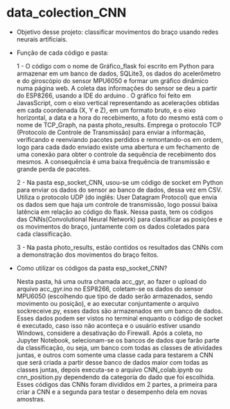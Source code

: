 # data_colection_CNN

* Objetivo desse projeto: classificar movimentos do braço usando redes neurais artificiais.

* Função de cada código e pasta:

    1 - O código com o nome de Gráfico_flask foi escrito em Python para armazenar em um banco de dados, SQLite3, os dados do acelerômetro e do giroscópio do sensor MPU6050 e formar um gráfico dinâmico numa página web. A coleta das informações do sensor se deu a partir do ESP8266, usando a IDE do arduino . O gráfico foi feito em JavasScript, com o eixo vertical representando as acelerações obtidas em cada coordenada (X, Y e Z), em um formato bruto, e o eixo horizontal, a data e a hora do recebimento, a foto do mesmo está com o nome de TCP_Graph, na pasta photo_results. Emprega o protocolo TCP (Protocolo de Controle de Transmissão) para enviar a informação, verificando e reenviando pacotes perdidos e remontando-os em ordem, logo para cada dado enviado existe uma abertura e um fechamento de uma conexão para obter o controle da sequência de recebimento dos mesmos. A consequência é uma baixa frequência de transmissão e grande perda de pacotes.

    2 - Na pasta esp_socket_CNN, usou-se um código de socket em Python para enviar os dados do sensor ao banco de dados, dessa vez em CSV. Utiliza o protocolo UDP (do inglês: User Datagram Protocol) que envia os dados sem que haja um controle de transmissão, logo possui baixa latência em relação ao código do flask. Nessa pasta, tem os códigos das CNNs(Convolutional Neural Network) para classificar as posições e os movimentos do braço, juntamente com os dados coletados para cada classificação.

   3 - Na pasta photo_results, estão contidos os resultados das CNNs com a demonstração dos movimentos do braço feitos.

* Como utilizar os códigos da pasta esp_socket_CNN?

    Nesta pasta, há uma outra chamada acc_gyr, ao fazer o upload do arquivo acc_gyr.ino no ESP8266, coletam-se os dados do sensor MPU6050 (escolhendo que tipo de dado serão armazenados, sendo movimento ou posição), e ao executar conjuntamente o arquivo sockreceive.py, esses dados são armazenados em um banco de dados. Esses dados podem ser vistos no terminal enquanto o código de socket é executado, caso isso não aconteça e o usuário estiver usando Windows, considere a desativação do Firewall.
    Após a coleta, no Jupyter Notebook, selecionam-se os bancos de dados que farão parte da classificação, ou seja, um banco com todas as classes de atividades juntas, e outros com somente uma classe cada para testarem a CNN que será criada a partir desse banco de dados maior com todas as classes juntas, depois executa-se o arquivo CNN_colab.ipynb ou cnn_position.py dependendo da categoria do dado que foi escolhida. Esses códigos das CNNs foram divididos em 2 partes, a primeira para criar a CNN e a segunda para testar o desempenho dela em novas amostras.


